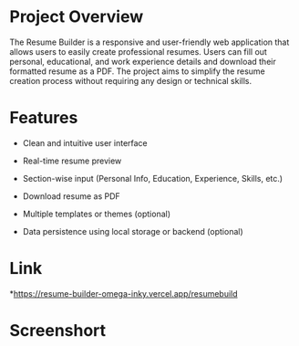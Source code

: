 # Project Overview
The Resume Builder is a responsive and user-friendly web application that allows users to easily create professional resumes. Users can fill out personal, educational, and work experience details and download their formatted resume as a PDF. The project aims to simplify the resume creation process without requiring any design or technical skills.

# Features
* Clean and intuitive user interface

* Real-time resume preview

* Section-wise input (Personal Info, Education, Experience, Skills, etc.)

* Download resume as PDF

* Multiple templates or themes (optional)

* Data persistence using local storage or backend (optional)

# Link
*https://resume-builder-omega-inky.vercel.app/resumebuild

# Screenshort



